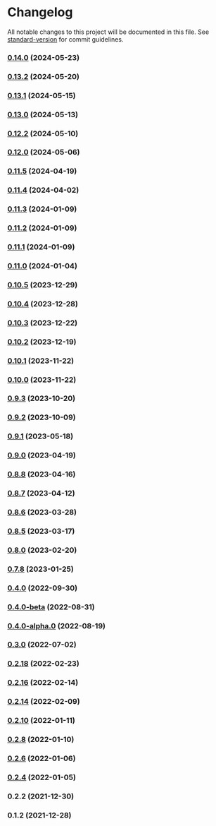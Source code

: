 # Changelog

All notable changes to this project will be documented in this file. See [standard-version](https://github.com/conventional-changelog/standard-version) for commit guidelines.

### [0.14.0](https://github.com/scanoss/scanoss.js/compare/v0.13.2...v0.14.0) (2024-05-23)

### [0.13.2](https://github.com/scanoss/scanoss.js/compare/v0.13.1...v0.13.2) (2024-05-20)

### [0.13.1](https://github.com/scanoss/scanoss.js/compare/v0.13.0...v0.13.1) (2024-05-15)

### [0.13.0](https://github.com/scanoss/scanoss.js/compare/v0.12.2...v0.13.0) (2024-05-13)

### [0.12.2](https://github.com/scanoss/scanoss.js/compare/v0.12.0...v0.12.2) (2024-05-10)

### [0.12.0](https://github.com/scanoss/scanoss.js/compare/v0.11.5...v0.12.0) (2024-05-06)

### [0.11.5](https://github.com/scanoss/scanoss.js/compare/v0.11.4...v0.11.5) (2024-04-19)

### [0.11.4](https://github.com/scanoss/scanoss.js/compare/v0.11.3...v0.11.4) (2024-04-02)

### [0.11.3](https://github.com/scanoss/scanoss.js/compare/v0.11.2...v0.11.3) (2024-01-09)

### [0.11.2](https://github.com/scanoss/scanoss.js/compare/v0.11.1...v0.11.2) (2024-01-09)

### [0.11.1](https://github.com/scanoss/scanoss.js/compare/v0.11.0...v0.11.1) (2024-01-09)

### [0.11.0](https://github.com/scanoss/scanoss.js/compare/v0.10.5...v0.11.0) (2024-01-04)

### [0.10.5](https://github.com/scanoss/scanoss.js/compare/v0.10.4...v0.10.5) (2023-12-29)

### [0.10.4](https://github.com/scanoss/scanoss.js/compare/v0.10.3...v0.10.4) (2023-12-28)

### [0.10.3](https://github.com/scanoss/scanoss.js/compare/v0.10.2...v0.10.3) (2023-12-22)

### [0.10.2](https://github.com/scanoss/scanoss.js/compare/v0.10.1...v0.10.2) (2023-12-19)

### [0.10.1](https://github.com/scanoss/scanoss.js/compare/v0.10.0...v0.10.1) (2023-11-22)

### [0.10.0](https://github.com/scanoss/scanoss.js/compare/v0.9.2...v0.10.0) (2023-11-22)

### [0.9.3](https://github.com/scanoss/scanoss.js/compare/v0.9.2...v0.9.3) (2023-10-20)

### [0.9.2](https://github.com/scanoss/scanoss.js/compare/v0.9.1...v0.9.2) (2023-10-09)

### [0.9.1](https://github.com/scanoss/scanoss.js/compare/v0.9.0...v0.9.1) (2023-05-18)

### [0.9.0](https://github.com/scanoss/scanoss.js/compare/v0.8.7...v0.9.0) (2023-04-19)

### [0.8.8](https://github.com/scanoss/scanoss.js/compare/v0.8.7...v0.8.8) (2023-04-16)

### [0.8.7](https://github.com/scanoss/scanoss.js/compare/v0.8.6...v0.8.7) (2023-04-12)

### [0.8.6](https://github.com/scanoss/scanoss.js/compare/v0.8.5...v0.8.6) (2023-03-28)

### [0.8.5](https://github.com/scanoss/scanoss.js/compare/v0.8.0...v0.8.5) (2023-03-17)

### [0.8.0](https://github.com/scanoss/scanoss.js/compare/v0.7.8...v0.8.0) (2023-02-20)

### [0.7.8](https://github.com/scanoss/scanoss.js/compare/v0.4.0...v0.7.8) (2023-01-25)

### [0.4.0](https://github.com/scanoss/scanoss.js/compare/v0.4.0-beta...v0.4.0) (2022-09-30)

### [0.4.0-beta](https://github.com/scanoss/scanoss.js/compare/v0.4.0-alpha.0...v0.4.0-beta) (2022-08-31)

### [0.4.0-alpha.0](https://github.com/scanoss/scanoss.js/compare/v0.3.0...v0.4.0-alpha.0) (2022-08-19)

### [0.3.0](https://github.com/scanoss/scanoss.js/compare/v0.2.18...v0.3.0) (2022-07-02)

### [0.2.18](https://github.com/scanoss/scanoss.js/compare/v0.2.16...v0.2.18) (2022-02-23)

### [0.2.16](https://github.com/scanoss/scanoss.js/compare/v0.2.14...v0.2.16) (2022-02-14)

### [0.2.14](https://github.com/scanoss/scanoss.js/compare/v0.2.10...v0.2.14) (2022-02-09)

### [0.2.10](https://github.com/scanoss/scanoss.js/compare/v0.2.8...v0.2.10) (2022-01-11)

### [0.2.8](https://github.com/scanoss/scanoss.js/compare/v0.2.6...v0.2.8) (2022-01-10)

### [0.2.6](https://github.com/scanoss/scanoss.js/compare/v0.2.4...v0.2.6) (2022-01-06)

### [0.2.4](https://github.com/scanoss/scanoss.js/compare/v0.2.2...v0.2.4) (2022-01-05)

### 0.2.2 (2021-12-30)

### 0.1.2 (2021-12-28)
